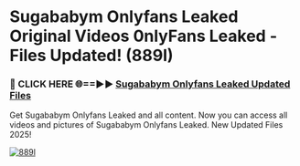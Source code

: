 # Sugababym Onlyfans Leaked Original Videos 0nlyFans Leaked - Files Updated! (889l)

<h3>🔴 CLICK HERE 🌐==►► <a href="https://tinyurl.com/x26r9saj" rel="nofollow">Sugababym Onlyfans Leaked Updated Files</a></h3>

Get Sugababym Onlyfans Leaked and all content. Now you can access all videos and pictures of Sugababym Onlyfans Leaked. New Updated Files 2025!

[![889l](https://i.imgur.com/LkgZPqh.gif)](https://tinyurl.com/x26r9saj)

